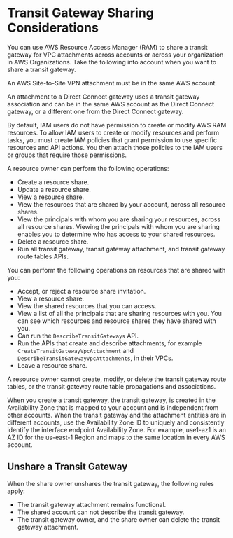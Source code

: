 # Transit Gateway Sharing Considerations<a name="transit-gateway-share"></a>

You can use AWS Resource Access Manager \(RAM\) to share a transit gateway for VPC attachments across accounts or across your organization in AWS Organizations\. Take the following into account when you want to share a transit gateway\.

An AWS Site\-to\-Site VPN attachment must be in the same AWS account\.

An attachment to a Direct Connect gateway uses a transit gateway association and can be in the same AWS account as the Direct Connect gateway, or a different one from the Direct Connect gateway\.

By default, IAM users do not have permission to create or modify AWS RAM resources\. To allow IAM users to create or modify resources and perform tasks, you must create IAM policies that grant permission to use specific resources and API actions\. You then attach those policies to the IAM users or groups that require those permissions\. 

A resource owner can perform the following operations:
+ Create a resource share\.
+ Update a resource share\.
+ View a resource share\.
+ View the resources that are shared by your account, across all resource shares\.
+ View the principals with whom you are sharing your resources, across all resource shares\. Viewing the principals with whom you are sharing enables you to determine who has access to your shared resources\.
+ Delete a resource share\.
+ Run all transit gateway, transit gateway attachment, and transit gateway route tables APIs\.

You can perform the following operations on resources that are shared with you:
+ Accept, or reject a resource share invitation\.
+ View a resource share\.
+ View the shared resources that you can access\.
+ View a list of all the principals that are sharing resources with you\. You can see which resources and resource shares they have shared with you\.
+ Can run the `DescribeTransitGateways` API\.
+ Run the APIs that create and describe attachments, for example `CreateTransitGatewayVpcAttachment` and `DescribeTransitGatewayVpcAttachments`, in their VPCs\.
+ Leave a resource share\.

A resource owner cannot create, modify, or delete the transit gateway route tables, or the transit gateway route table propagations and associations\.

When you create a transit gateway, the transit gateway, is created in the Availability Zone that is mapped to your account and is independent from other accounts\. When the transit gateway and the attachment entities are in different accounts, use the Availability Zone ID to uniquely and consistently identify the interface endpoint Availability Zone\. For example, use1\-az1 is an AZ ID for the us\-east\-1 Region and maps to the same location in every AWS account\. 

## Unshare a Transit Gateway<a name="transit-gateway-unshare"></a>

When the share owner unshares the transit gateway, the following rules apply:
+ The transit gateway attachment remains functional\.
+ The shared account can not describe the transit gateway\.
+ The transit gateway owner, and the share owner can delete the transit gateway attachment\.
